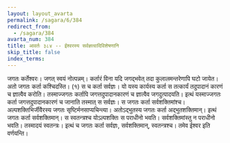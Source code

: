 ```yaml
---
layout: layout_avarta
permalink: /sagara/6/384
redirect_from:
  - /sagara/384
avarta_num: 384
title: आवर्तः ३८४ -- ईश्वरस्य सर्वज्ञत्वादिविशेषणानि
skip_title: false
index_terms: 
---
```


जगतः कर्तेश्वरः। जगत् स्वयं नोत्पन्नम्। कर्तारं विना यदि जगद्भवेत् तदा कुलालमन्तरेणापि घटो जायेत। अतो जगतः कर्ता कश्चिदस्ति।
(१) स च कर्ता सर्वज्ञः। यो यस्य कार्यस्य कर्ता स तत्कार्यं तदुपादानं
कारणं च ज्ञात्वैव करोति। तस्माज्जगतः कर्तापि जगत्तदुपादानकारणं च
ज्ञात्वैव जगदुत्पादयति। इत्थं यस्माज्जगतः कर्ता जगत्तदुपादानकारणं च
जानाति तस्मात् स सर्वज्ञः। स जगतः कर्ता सर्वशक्तिमांश्च। अल्पशक्तिभिर्जीवैरस्य जगतः सृष्टिर्मनसाप्यचिन्त्या। अतोऽद्भुतस्य जगतः कर्ता
अद्भुतशक्तिमान्। इत्थं जगतः कर्ता सर्वशक्तिमान्। स स्वतन्त्रश्च
योऽल्पशक्तिः स पराधीनो भवति। सर्वशक्तिमांस्तु न पराधीनो भवति।
तस्मादयं स्वतन्त्रः। इत्थं च जगतः कर्ता सर्वज्ञः, सर्वशक्तिमान्, स्वतन्त्रश्च।
तमेव ईश्वर इति वर्णयन्ति।
